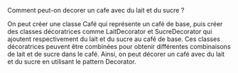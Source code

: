 Comment peut-on decorer un cafe avec du lait et du sucre ?

On peut créer une classe Café qui représente un café de base, puis créer des classes décoratrices comme LaitDecorator et SucreDecorator qui ajoutent respectivement du lait et du sucre au café de base. Ces classes décoratrices peuvent être combinées pour obtenir différentes combinaisons de lait et de sucre dans le café. Ainsi, on peut décorer un café avec du lait et du sucre en utilisant le pattern Decorator.
